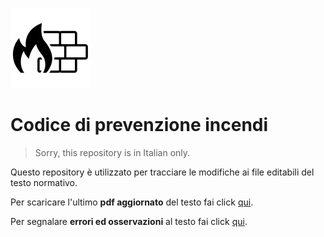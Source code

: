 ![](icon128.png)

# Codice di prevenzione incendi

> Sorry, this repository is in Italian only.

Questo repository è utilizzato per tracciare le modifiche ai file editabili del testo normativo.

Per scaricare l'ultimo **pdf aggiornato** del testo fai click [qui](https://github.com/codicepi/codicepi-edit/releases). 

Per segnalare **errori ed osservazioni** al testo fai click [qui](https://docs.google.com/forms/d/e/1FAIpQLSdM8WQUdO2iEXVh2g05Iy0_ei-EWHt2su8bp85VxtXrbOJ2sA/viewform).

